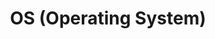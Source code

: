 ---
title: "OS (Operating System)"
layout: category
permalink: /categories/os/
author_profile: true
taxonomy: OS
sidebar:
  nav: "categories"
---